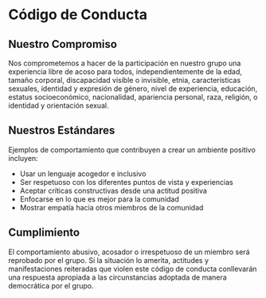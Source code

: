 # Código de Conducta

## Nuestro Compromiso

Nos comprometemos a hacer de la participación en nuestro grupo una experiencia libre de acoso para todos, independientemente de la edad, tamaño corporal, discapacidad visible o invisible, etnia, características sexuales, identidad y expresión de género, nivel de experiencia, educación, estatus socioeconómico, nacionalidad, apariencia personal, raza, religión, o identidad y orientación sexual.

## Nuestros Estándares

Ejemplos de comportamiento que contribuyen a crear un ambiente positivo incluyen:

- Usar un lenguaje acogedor e inclusivo
- Ser respetuoso con los diferentes puntos de vista y experiencias
- Aceptar críticas constructivas desde una actitud positiva 
- Enfocarse en lo que es mejor para la comunidad
- Mostrar empatía hacia otros miembros de la comunidad

## Cumplimiento

El comportamiento abusivo, acosador o irrespetuoso de un miembro será reprobado por el grupo. Si la situación lo amerita, actitudes y manifestaciones reiteradas que violen este código de conducta conllevarán una respuesta apropiada a las circunstancias adoptada de manera democrática por el grupo.
